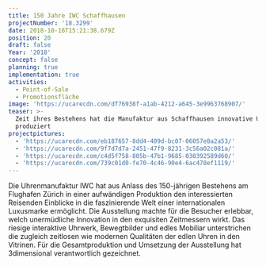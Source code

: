 ```yaml
---
title: 150 Jahre IWC Schaffhausen
projectNumber: '18.3299'
date: 2018-10-16T15:21:38.679Z
position: 20
draft: false
Year: '2018'
concept: false
planning: true
implementation: true
activities:
  - Point-of-Sale
  - Promotionsfläche
image: 'https://ucarecdn.com/df76938f-a1ab-4212-a645-3e9963768907/'
teaser: >-
  Zeit ihres Bestehens hat die Manufaktur aus Schaffhausen innovative Uhren
  produziert
projectpictures:
  - 'https://ucarecdn.com/eb187657-8dd4-409d-bc07-06057e8a2a53/'
  - 'https://ucarecdn.com/9f7d7d7a-2451-47f9-8231-3c56a02c081a/'
  - 'https://ucarecdn.com/c4d5f758-805b-47b1-9685-030392589d60/'
  - 'https://ucarecdn.com/739c01d0-fe70-4c46-90e4-6ac478ef1119/'
---
```

Die Uhrenmanufaktur IWC hat aus Anlass des 150-jährigen Bestehens am Flughafen Zürich in einer aufwändigen Produktion den interessierten Reisenden Einblicke in die faszinierende Welt einer internationalen Luxusmarke ermöglicht. Die Ausstellung machte für die Besucher erlebbar, welch unermüdliche Innovation in den exquisiten Zeitmessern wirkt. Das riesige interaktive Uhrwerk, Bewegtbilder und edles Mobiliar unterstrichen die zugleich zeitlosen wie modernen Qualitäten der edlen Uhren in den Vitrinen. Für die Gesamtproduktion und Umsetzung der Ausstellung hat 3dimensional verantwortlich gezeichnet.
